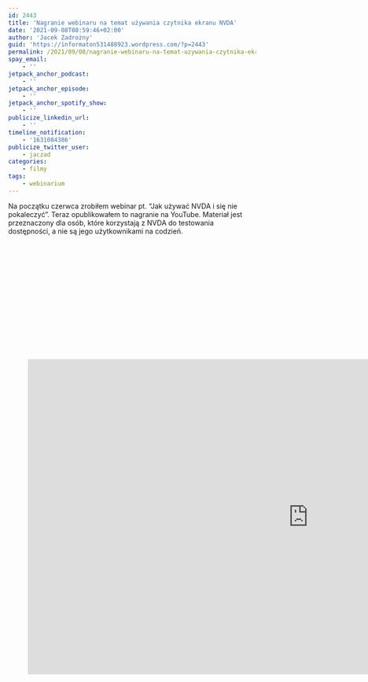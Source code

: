 ```yaml
---
id: 2443
title: 'Nagranie webinaru na temat używania czytnika ekranu NVDA'
date: '2021-09-08T08:59:46+02:00'
author: 'Jacek Zadrożny'
guid: 'https://informaton531488923.wordpress.com/?p=2443'
permalink: /2021/09/08/nagranie-webinaru-na-temat-uzywania-czytnika-ekranu-nvda/
spay_email:
    - ''
jetpack_anchor_podcast:
    - ''
jetpack_anchor_episode:
    - ''
jetpack_anchor_spotify_show:
    - ''
publicize_linkedin_url:
    - ''
timeline_notification:
    - '1631084386'
publicize_twitter_user:
    - jaczad
categories:
    - filmy
tags:
    - webinarium
---
```


Na początku czerwca zrobiłem webinar pt. “Jak używać NVDA i się nie pokaleczyć”. Teraz opublikowałem to nagranie na YouTube. Materiał jest przeznaczony dla osób, które korzystają z NVDA do testowania dostępności, a nie są jego użytkownikami na codzień.

<figure class="wp-block-embed is-type-video is-provider-youtube wp-block-embed-youtube wp-embed-aspect-16-9 wp-has-aspect-ratio"><div class="wp-block-embed__wrapper"><div class="suki-oembed suki-oembed-video" style="padding-top: 56.228%;"><iframe allow="accelerometer; autoplay; clipboard-write; encrypted-media; gyroscope; picture-in-picture" allowfullscreen="" frameborder="0" height="641" loading="lazy" src="https://www.youtube.com/embed/0e6yz31au1o?feature=oembed" title="Jak używać NVDA i się nie pokaleczyć?" width="1140"></iframe></div></div></figure>
